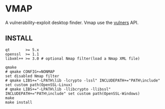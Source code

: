 # VMAP

A vulnerability-exploit desktop finder. Vmap use the [vulners](https://vulners.com/api/v3/) API.

## INSTALL

```shell
qt       >= 5.x
openssl  >= 1.1
libxml++ >= 3.0 # optional Nmap filter(load a Nmap XML file)
```

```shell
qmake
# qmake CONFIG+=NONMAP                                                      set disabled Nmap filter
# qmake LIBS+="-LPATH\lib -lcrypto -lssl" INCLUDEPATH+="PATH\include"       set custom path(OpenSSL-Linux)
# qmake LIBS+="-LPATH\lib -llibcrypto -llibssl" INCLUDEPATH+="PATH\include" set custom path(OpenSSL-Windows)
make
make install
```

